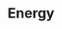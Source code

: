---
mission_id: energy
editorsChoice:
title: "Energy"
authors: 
    - "Ken Swope"
    - "Ron Swope"
date:
filename: "energy.zip"
description: "Kyle goes on a mission to destroy power plant using new source of energy."
heroImage:
levelReplaced:	SECBASE
difficulty: yes
bm:	yes
fme: no
wax: no
three_do: no
voc: no
gmd: no
vue: no
lfd: yes
base: "New level from scratch" 
editors: "WDFUSE 2.00"

---